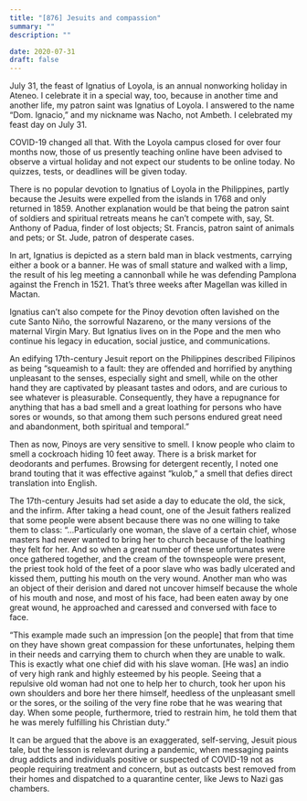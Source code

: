 ```yaml
---
title: "[876] Jesuits and compassion"
summary: ""
description: ""

date: 2020-07-31
draft: false
---
```



July 31, the feast of Ignatius of Loyola, is an annual nonworking holiday in Ateneo. I celebrate it in a special way, too, because in another time and another life, my patron saint was Ignatius of Loyola. I answered to the name “Dom. Ignacio,” and my nickname was Nacho, not Ambeth. I celebrated my feast day on July 31.

COVID-19 changed all that. With the Loyola campus closed for over four months now, those of us presently teaching online have been advised to observe a virtual holiday and not expect our students to be online today. No quizzes, tests, or deadlines will be given today.

There is no popular devotion to Ignatius of Loyola in the Philippines, partly because the Jesuits were expelled from the islands in 1768 and only returned in 1859. Another explanation would be that being the patron saint of soldiers and spiritual retreats means he can’t compete with, say, St. Anthony of Padua, finder of lost objects; St. Francis, patron saint of animals and pets; or St. Jude, patron of desperate cases.

In art, Ignatius is depicted as a stern bald man in black vestments, carrying either a book or a banner. He was of small stature and walked with a limp, the result of his leg meeting a cannonball while he was defending Pamplona against the French in 1521. That’s three weeks after Magellan was killed in Mactan.

Ignatius can’t also compete for the Pinoy devotion often lavished on the cute Santo Niño, the sorrowful Nazareno, or the many versions of the maternal Virgin Mary. But Ignatius lives on in the Pope and the men who continue his legacy in education, social justice, and communications.

An edifying 17th-century Jesuit report on the Philippines described Filipinos as being “squeamish to a fault: they are offended and horrified by anything unpleasant to the senses, especially sight and smell, while on the other hand they are captivated by pleasant tastes and odors, and are curious to see whatever is pleasurable. Consequently, they have a repugnance for anything that has a bad smell and a great loathing for persons who have sores or wounds, so that among them such persons endured great need and abandonment, both spiritual and temporal.”

Then as now, Pinoys are very sensitive to smell. I know people who claim to smell a cockroach hiding 10 feet away. There is a brisk market for deodorants and perfumes. Browsing for detergent recently, I noted one brand touting that it was effective against “kulob,” a smell that defies direct translation into English.

The 17th-century Jesuits had set aside a day to educate the old, the sick, and the infirm. After taking a head count, one of the Jesuit fathers realized that some people were absent because there was no one willing to take them to class: “…Particularly one woman, the slave of a certain chief, whose masters had never wanted to bring her to church because of the loathing they felt for her. And so when a great number of these unfortunates were once gathered together, and the cream of the townspeople were present, the priest took hold of the feet of a poor slave who was badly ulcerated and kissed them, putting his mouth on the very wound. Another man who was an object of their derision and dared not uncover himself because the whole of his mouth and nose, and most of his face, had been eaten away by one great wound, he approached and caressed and conversed with face to face.

“This example made such an impression [on the people] that from that time on they have shown great compassion for these unfortunates, helping them in their needs and carrying them to church when they are unable to walk. This is exactly what one chief did with his slave woman. [He was] an indio of very high rank and highly esteemed by his people. Seeing that a repulsive old woman had not one to help her to church, took her upon his own shoulders and bore her there himself, heedless of the unpleasant smell or the sores, or the soiling of the very fine robe that he was wearing that day. When some people, furthermore, tried to restrain him, he told them that he was merely fulfilling his Christian duty.”

It can be argued that the above is an exaggerated, self-serving, Jesuit pious tale, but the lesson is relevant during a pandemic, when messaging paints drug addicts and individuals positive or suspected of COVID-19 not as people requiring treatment and concern, but as outcasts best removed from their homes and dispatched to a quarantine center, like Jews to Nazi gas chambers.
